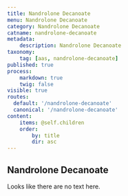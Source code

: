 ```yaml
---
title: Nandrolone Decanoate
menu: Nandrolone Decanoate
category: Nandrolone Decanoate
catname: nandrolone-decanoate
metadata:
    description: Nandrolone Decanoate
taxonomy:
    tag: [aas, nandrolone-decanoate]
published: true
process:
    markdown: true
    twig: false
visible: true
routes:
  default: '/nandrolone-decanoate'
  canonical: '/nandrolone-decanoate'
content:
    items: @self.children
    order:
        by: title
        dir: asc
---
```

## Nandrolone Decanoate
Looks like there are no text here.
